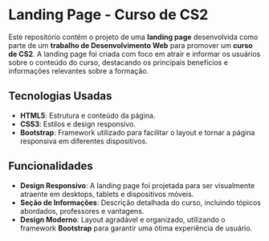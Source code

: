 # Landing Page - Curso de CS2

Este repositório contém o projeto de uma **landing page** desenvolvida como parte de um **trabalho de Desenvolvimento Web** para promover um **curso de CS2**. A landing page foi criada com foco em atrair e informar os usuários sobre o conteúdo do curso, destacando os principais benefícios e informações relevantes sobre a formação.

## Tecnologias Usadas

- **HTML5**: Estrutura e conteúdo da página.
- **CSS3**: Estilos e design responsivo.
- **Bootstrap**: Framework utilizado para facilitar o layout e tornar a página responsiva em diferentes dispositivos.


## Funcionalidades

- **Design Responsivo**: A landing page foi projetada para ser visualmente atraente em desktops, tablets e dispositivos móveis.
- **Seção de Informações**: Descrição detalhada do curso, incluindo tópicos abordados, professores e vantagens.
- **Design Moderno**: Layout agradável e organizado, utilizando o framework **Bootstrap** para garantir uma ótima experiência de usuário.



